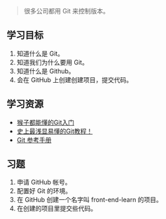 > 很多公司都用 Git 来控制版本。

## 学习目标
1. 知道什么是 Git。
1. 知道我们为什么要用 Git。
1. 知道什么是 Github。
1. 会在 GitHub 上创建创建项目，提交代码。

## 学习资源
* [猴子都能懂的Git入门](http://backlogtool.com/git-guide/cn/)
* [史上最浅显易懂的Git教程！](http://rogerdudler.github.io/git-guide/index.zh.html)
* [Git 参考手册](http://gitref.justjavac.com/)

## 习题
1. 申请 GitHub 帐号。
1. 配置好 Git 的环境。
1. 在 GitHub 创建一个名字叫 front-end-learn 的项目。
1. 在创建的项目里提交些代码。
